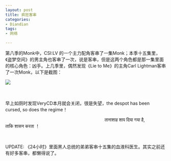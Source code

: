 ```yaml
---
layout: post
title: 疯狂客串
categories:
- Diandian
tags:
- 网络

---
```

<p>第八季的Monk中，CSI:LV 的一个主力配角客串了一集Monk；本季十五集里，《盗梦空间》的男主角也客串了一次，说是客串，但是这两个角色都是那一集里面的核心角色：凶手。上几季里，偶然发现《Lie to Me》的主角Carl Lightman客串了一次Monk，以下是截图：</p>
<p><img src="http://m2.img.srcdd.com/farm5/d/2012/0627/10/AFCCF2077F9E7D0BAAD1FBF133BF7F6D_B500_900_500_275.JPEG" />‍</p>
<p>&nbsp;</p>
<p>早上如厕时发现VeryCD本月就会关闭，很是失望，the despot has been cursed, so does the regime！</p>
<p>&nbsp;&nbsp; &nbsp; &nbsp; &nbsp; &nbsp; &nbsp; &nbsp; &nbsp; &nbsp; &nbsp; &nbsp; &nbsp; &nbsp; &nbsp; &nbsp; &nbsp; &nbsp; &nbsp; &nbsp; &nbsp; &nbsp; &nbsp; &nbsp; &nbsp; &nbsp; &nbsp; &nbsp; &nbsp; &nbsp; &nbsp; &nbsp; &nbsp; &nbsp; &nbsp; &nbsp; &nbsp; &nbsp; &nbsp; &nbsp;&nbsp;तानाशाह&nbsp;शाप दिया&nbsp;गया है, ताकि&nbsp;शासन&nbsp;करता ！</p>
<p>&nbsp;&nbsp; &nbsp; &nbsp; &nbsp; &nbsp; &nbsp; &nbsp; &nbsp; &nbsp; &nbsp; &nbsp; &nbsp; &nbsp; &nbsp; &nbsp; &nbsp; &nbsp; &nbsp; &nbsp; &nbsp; &nbsp; &nbsp; &nbsp; &nbsp; &nbsp; &nbsp; &nbsp; &nbsp; &nbsp; &nbsp; &nbsp; &nbsp; &nbsp; &nbsp; &nbsp; &nbsp; &nbsp; &nbsp; &nbsp;&nbsp;</p>
<p>UPDATE: 《24小时》里面黑人总统的弟弟客串十五集的血液科医生。其实之前还有好多客串，都懒得说了。</p>
<p></p>